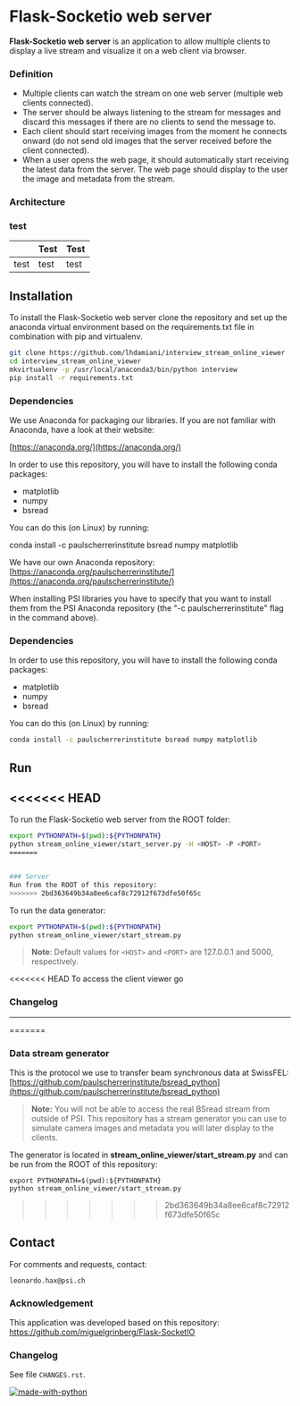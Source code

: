 # Flask-Socketio web server

**Flask-Socketio web server** is an application to allow multiple clients to display a live stream and visualize it on a web client via browser.

### Definition
-   Multiple clients can watch the stream on one web server (multiple web clients connected).
- The server should be always listening to the stream for messages and discard this messages if there are no clients to send the message to.
- Each client should start receiving images from the moment he connects onward (do not send old images that the server received before the client connected).
- When a user opens the web page, it should automatically start receiving the latest data from the server. The web page should display to the user the image and metadata from the stream.
### Architecture

### test

|                |Test                          |Test                         |
|----------------|-------------------------------|-----------------------------|
|test|test            |test            |


## Installation
To install the Flask-Socketio web server clone the repository and set up the anaconda virtual environment based on the requirements.txt file in combination with pip and virtualenv.

```bash
git clone https://github.com/lhdamiani/interview_stream_online_viewer
cd interview_stream_online_viewer
mkvirtualenv -p /usr/local/anaconda3/bin/python interview
pip install -r requirements.txt 
```
### Dependencies

We use Anaconda for packaging our libraries. If you are not familiar with Anaconda, have a look at their website:

[https://anaconda.org/](https://anaconda.org/)

In order to use this repository, you will have to install the following conda packages:

-   matplotlib
-   numpy
-   bsread

You can do this (on Linux) by running:

conda install -c paulscherrerinstitute bsread numpy matplotlib

We have our own Anaconda repository: [https://anaconda.org/paulscherrerinstitute/](https://anaconda.org/paulscherrerinstitute/)

When installing PSI libraries you have to specify that you want to install them from the PSI Anaconda repository (the "-c paulscherrerinstitute" flag in the command above).

### Dependencies
In order to use this repository, you will have to install the following conda packages:

- matplotlib
- numpy
- bsread

You can do this (on Linux) by running:
```bash
conda install -c paulscherrerinstitute bsread numpy matplotlib
```

## Run
<<<<<<< HEAD
-------------------------
To run the Flask-Socketio web server from the ROOT folder:

```bash
export PYTHONPATH=$(pwd):${PYTHONPATH}
python stream_online_viewer/start_server.py -H <HOST> -P <PORT>
=======


### Server
Run from the ROOT of this repository:
>>>>>>> 2bd363649b34a8ee6caf8c72912f673dfe50f65c
```

To run the data generator:
```bash
export PYTHONPATH=$(pwd):${PYTHONPATH}
python stream_online_viewer/start_stream.py
```
> **Note**: Default values for `<HOST>` and `<PORT>` are 127.0.0.1 and 5000, respectively.

<<<<<<< HEAD
To access the client viewer go
### Changelog
-------------------------
=======
### Data stream generator

This is the protocol we use to transfer beam synchronous data at SwissFEL: [https://github.com/paulscherrerinstitute/bsread_python](https://github.com/paulscherrerinstitute/bsread_python)

> **Note:** You will not be able to access the real BSread stream from outside of PSI. This repository has a stream generator you can use to simulate camera images and metadata you will later display to the clients. 


The generator is located in **stream_online_viewer/start_stream.py** and can be run from the ROOT of this repository:
```
export PYTHONPATH=$(pwd):${PYTHONPATH}
python stream_online_viewer/start_stream.py
```
>>>>>>> 2bd363649b34a8ee6caf8c72912f673dfe50f65c


## Contact

For comments and requests, contact:
```
leonardo.hax@psi.ch
```

### Acknowledgement

This application was developed based on this repository: https://github.com/miguelgrinberg/Flask-SocketIO


### Changelog

See file `CHANGES.rst`.

[![made-with-python](https://img.shields.io/badge/Made%20with-Python-1f425f.svg)](https://www.python.org/)
